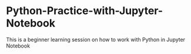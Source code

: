 # Python-Practice-with-Jupyter-Notebook
This is a beginner learning session on how to work with Python in Jupyter Notebook
